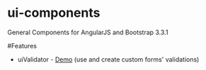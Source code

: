 # ui-components
General Components for AngularJS and Bootstrap 3.3.1

#Features
- uiValidator - <a href="">Demo</a> (use and create custom forms' validations)

